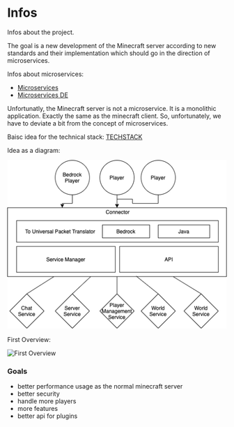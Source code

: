 # Infos
Infos about the project.

The goal is a new development of the Minecraft server according to new standards and their implementation which should go in the direction of microservices.

Infos about microservices:

- [Microservices](https://en.wikipedia.org/wiki/Microservices)
- [Microservices DE](https://de.wikipedia.org/wiki/Microservices)

Unfortunatly, the Minecraft server is not a microservice. It is a monolithic application. Exactly the same as the minecraft client.
So, unfortunately, we have to deviate a bit from the concept of microservices.

Baisc idea for the technical stack:
[TECHSTACK](./TECHSTACK.md)

Idea as a diagram:

![Idea as a diagram](images/idea.png)


First Overview:

![First Overview](images/first_overview.png)


### Goals 
+ better performance usage as the normal minecraft server
+ better security
+ handle more players
+ more features
+ better api for plugins